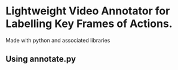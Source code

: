 # Lightweight Video Annotator for Labelling Key Frames of Actions.
Made with python and associated libraries
## Using annotate.py


